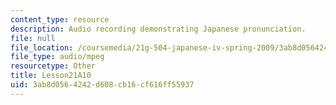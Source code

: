 ```yaml
---
content_type: resource
description: Audio recording demonstrating Japanese pronunciation.
file: null
file_location: /coursemedia/21g-504-japanese-iv-spring-2009/3ab8d0564242d608cb16cf616ff55937_Lesson21A10.mp3
file_type: audio/mpeg
resourcetype: Other
title: Lesson21A10
uid: 3ab8d056-4242-d608-cb16-cf616ff55937
---
```

